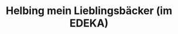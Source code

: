 ---
title: "Helbing mein Lieblingsbäcker (im EDEKA)"
url: /leinefelde-worbis/helbing-mein-lieblingsbaecker-im-edeka/
shop: Bäckerei
---